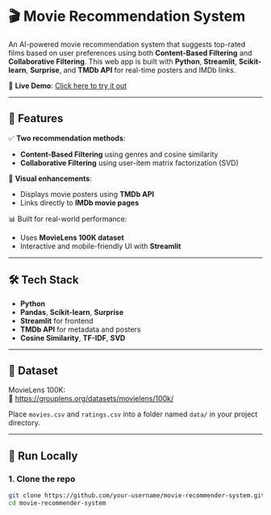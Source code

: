 # 🎬 Movie Recommendation System

An AI-powered movie recommendation system that suggests top-rated films based on user preferences using both **Content-Based Filtering** and **Collaborative Filtering**. This web app is built with **Python**, **Streamlit**, **Scikit-learn**, **Surprise**, and **TMDb API** for real-time posters and IMDb links.

🚀 **Live Demo**: [Click here to try it out](https://your-streamlit-app-link)

---

## 🧠 Features

✅ **Two recommendation methods**:
- **Content-Based Filtering** using genres and cosine similarity
- **Collaborative Filtering** using user-item matrix factorization (SVD)

🎨 **Visual enhancements**:
- Displays movie posters using **TMDb API**
- Links directly to **IMDb movie pages**

📊 Built for real-world performance:
- Uses **MovieLens 100K dataset**
- Interactive and mobile-friendly UI with **Streamlit**

---

## 🛠️ Tech Stack

- **Python**
- **Pandas**, **Scikit-learn**, **Surprise**
- **Streamlit** for frontend
- **TMDb API** for metadata and posters
- **Cosine Similarity**, **TF-IDF**, **SVD**

---

## 📁 Dataset

MovieLens 100K:  
🔗 https://grouplens.org/datasets/movielens/100k/

Place `movies.csv` and `ratings.csv` into a folder named `data/` in your project directory.

---

## 🚀 Run Locally

### 1. Clone the repo
```bash
git clone https://github.com/your-username/movie-recommender-system.git
cd movie-recommender-system
